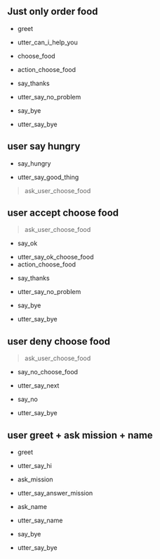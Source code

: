 ## Just only order food
* greet
 - utter_can_i_help_you
* choose_food
 - action_choose_food
* say_thanks
 - utter_say_no_problem
* say_bye
 - utter_say_bye

## user say hungry
* say_hungry
 - utter_say_good_thing
> ask_user_choose_food

## user accept choose food
> ask_user_choose_food
* say_ok
 - utter_say_ok_choose_food
 - action_choose_food
* say_thanks
 - utter_say_no_problem
* say_bye
 - utter_say_bye

## user deny choose food
> ask_user_choose_food
* say_no_choose_food
 - utter_say_next
* say_no
 - utter_say_bye

## user greet + ask mission + name
* greet
 - utter_say_hi
* ask_mission
 - utter_say_answer_mission
* ask_name
 - utter_say_name
* say_bye
 - utter_say_bye
